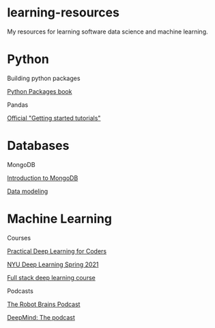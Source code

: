 # learning-resources
My resources for learning software data science and machine learning.

# Python

Building python packages

[Python Packages book](https://py-pkgs.org/)

Pandas

[Official "Getting started tutorials"](https://pandas.pydata.org/docs/getting_started/intro_tutorials/index.html)

# Databases

MongoDB

[Introduction to MongoDB](https://university.mongodb.com/courses/M001/about)

[Data modeling](https://university.mongodb.com/courses/M320/about)

# Machine Learning

Courses

[Practical Deep Learning for Coders](https://course.fast.ai/)

[NYU Deep Learning Spring 2021](https://atcold.github.io/NYU-DLSP21/)

[Full stack deep learning course](fullstackdeeplearning.com/)

Podcasts

[The Robot Brains Podcast](https://www.therobotbrains.ai/)

[DeepMind: The podcast](https://www.deepmind.com/the-podcast)

